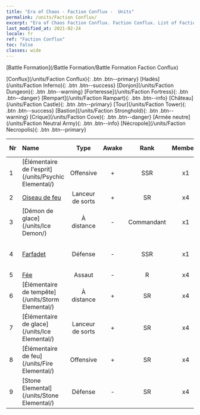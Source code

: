 ```yaml
---
title: "Era of Chaos - Faction Conflux -  Units"
permalink: /units/Faction Conflux/
excerpt: "Era of Chaos Faction Conflux. Faction Conflux. List of Faction in Era of Chaos"
last_modified_at: 2021-02-24
locale: fr
ref: "Faction Conflux"
toc: false
classes: wide
---
```

  [Battle Formation](/Battle Formation/Battle Formation Faction Conflux)

 [Conflux](/units/Faction Conflux){: .btn .btn--primary} [Hadès](/units/Faction Inferno){: .btn .btn--success} [Donjon](/units/Faction Dungeon){: .btn .btn--warning} [Forteresse](/units/Faction Fortress){: .btn .btn--danger} [Rempart](/units/Faction Rampart){: .btn .btn--info} [Château](/units/Faction Castle){: .btn .btn--primary} [Tour](/units/Faction Tower){: .btn .btn--success} [Bastion](/units/Faction Stronghold){: .btn .btn--warning} [Crique](/units/Faction Cove){: .btn .btn--danger} [Armée neutre](/units/Faction Neutral Army){: .btn .btn--info} [Nécropole](/units/Faction Necropolis){: .btn .btn--primary} 

  | Nr |         Name        |   Type   | Awake |    Rank   |   Members     |  Stars  |  Attack  |     HP    | Awaken Name  |
  |:---|:--------------------|:--------:|:-----:|:---------:|:-------------:|:-------:|:--------:|:---------:|:-------------|
  | 1 | [Élémentaire de l'esprit](/units/Psychic Elemental/) | Offensive | + | SSR | x1 | <i class="fas fa-star"/><i class="fas fa-star"/><i class="fas fa-star"/> | 212.0 | 1749 |  Élémentaire de magie  |
  | 2 | [Oiseau de feu](/units/Firebird/) | Lanceur de sorts | + | SR | x4 | <i class="fas fa-star"/><i class="fas fa-star"/><i class="fas fa-star"/> | 848.5 | 4525 |  Phoenix  |
  | 3 | [Démon de glace](/units/Ice Demon/) | À distance | - | Commandant | x1 | <i class="fas fa-star"/><i class="fas fa-star"/><i class="fas fa-star"/> | 565.7 | 5996 |   -   |
  | 4 | [Farfadet](/units/Leprechaun/) | Défense | - | SSR | x1 | <i class="fas fa-star"/><i class="fas fa-star"/><i class="fas fa-star"/> | 134.5 | 3162 |  Esprit-gardien de l'arbre sacré  |
  | 5 | [Fée](/units/Sprite/) | Assaut | - | R | x4 | <i class="fas fa-star"/> | 69.5 | 993 |    |
  | 6 | [Élémentaire de tempête](/units/Storm Elemental/) | À distance | + | SR | x4 | <i class="fas fa-star"/><i class="fas fa-star"/> | 99.2 | 662 |  Orage  |
  | 7 | [Élémentaire de glace](/units/Ice Elemental/) | Lanceur de sorts | + | SR | x4 | <i class="fas fa-star"/><i class="fas fa-star"/> | 111.0 | 744 |  Esprit de la neige silencieux  |
  | 8 | [Élémentaire de feu](/units/Fire Elemental/) | Offensive | + | SR | x4 | <i class="fas fa-star"/><i class="fas fa-star"/> | 195.0 | 1682 |  Élémentaire d'énergie  |
  | 9 | [Stone Elemental](/units/Stone Elemental/) | Défense | - | SR | x4 | <i class="fas fa-star"/><i class="fas fa-star"/><i class="fas fa-star"/> | 121.0 | 2825 |   -   |
